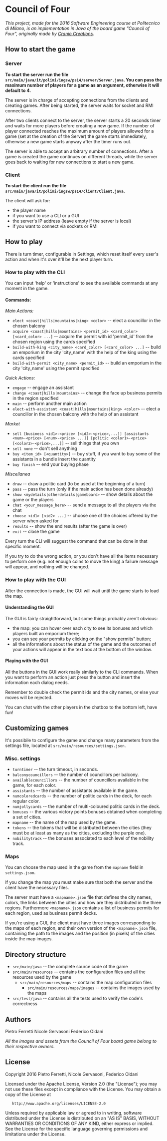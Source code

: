 ﻿# Council of Four
*This project, made for the 2016 Software Engineering course at Politecnico di Milano, is an implementation in Java of the board game "Council of Four", originally made by [Cranio Creations](http://www.craniocreations.it/).*

## How to start the game

### Server
**To start the server run the file `src/main/java/it/polimi/ingsw/ps14/server/Server.java`. 
You can pass the maximum number of players for a game as an argument, otherwise it will default to 4.**

The server is in charge of accepting connections from the clients and creating games.
After being started, the server waits for socket and RMI connections.

After two clients connect to the server, the server starts a 20 seconds timer and waits for more players before creating a new game. If the number of player connected reaches the maximum amount of players allowed for a game (set at the creation of the Server) the game starts immediately, otherwise a new game starts anyway after the timer runs out.

The server is able to accept an arbitrary number of connections.
After a game is created the game continues on different threads, while the server goes back to waiting for new connections to start a new game.

 
### Client
**To start the client run the file `src/main/java/it/polimi/ingsw/ps14/client/Client.java`.**

The client will ask for:
* the player name
* if you want to use a CLI or a GUI
* the server's IP address (leave empty if the server is local)
* if you want to connect via sockets or RMI


## How to play
There is turn timer, configurable in Settings, which reset itself every user's action and when it's over it'll be the next player turn.


### How to play with the CLI
You can input 'help' or 'instructions' to see the available commands at any moment in the game.

#### Commands:

*Main Actions:*

* `elect <coast|hills|mountains|king> <color>` -- elect a councillor in the chosen balcony
* `acquire <coast|hills|mountains> <permit_id> <card_color> [<card_color> ...]` -- acquire the permit with id 'permit_id' from the chosen region using the cards specified
* `build-with-king <city_name> <card_color> [<card_color> ...]` -- build an emporium in the city 'city_name' with the help of the king using the cards specified
* `build-with-permit <city_name> <permit_id>` -- build an emporium in the city 'city_name' using the permit specified

*Quick Actions:*

* `engage` -- engage an assistant
* `change <coast|hills|mountains>` -- change the face up business permits in the region specified
* `main` -- perform another main action
* `elect-with-assistant <coast|hills|mountains|king> <color>` -- elect a councillor in the chosen balcony with the help of an assistant

*Market*

* `sell [business <id1>-<price> [<id2>-<price>,...]] [assistants <num>-<price> [<num>-<price> ...]] [politic <color1>-<price> [<color2>-<price>,...]]` -- sell things that you own
* `sell none` -- don't sell anything
* `buy <item_id> [<quantity>]` -- buy stuff, if you want to buy some of the assistants in a bundle insert the quantity
* `buy finish` -- end your buying phase

*Miscellanea*

* `draw` -- draw a politic card (to be used at the beginning of a turn)
* `pass` -- pass the turn (only if the main action has been done already)
* `show <mydetails|otherdetails|gameboard>` -- show details about the game or the players
* `chat <your_message_here>` -- send a message to all the players via the chat
* `choose <id1> [<id2> ...]` -- choose one of the choices offered by the server when asked for
* `results` -- show the end results (after the game is over)
* `exit` -- close the game

Every turn the CLI will suggest the command that can be done in that specific moment.

If you try to do the wrong action, or you don't have all the items necessary to perform one (e.g. not enough coins to move the king) a failure message will appear, and nothing will be changed.


### How to play with the GUI
After the connection is made, the GUI will wait until the game starts to load the map.

#### Understanding the GUI
The GUI is fairly straightforward, but some things probably aren't obvious:

* the map: you can hover over each city to see its bonuses and which players built an emporium there;
* you can see your permits by clicking on the "show permits" button;
* all the informations about the status of the game and the outcomes of your actions will appear in the text box at the bottom of the window.

#### Playing with the GUI
All the buttons in the GUI work really similarly to the CLI commands. When you want to perform an action just press the button and insert the information each dialog needs.

Remember to double check the permit ids and the city names, or else your moves will be rejected.

You can chat with the other players in the chatbox to the bottom left, have fun!


## Customizing games
It's possibile to configure the game and change many parameters from the settings file, located at `src/main/resources/settings.json`.


### Misc. settings
* `turntimer` -- the turn timeout, in seconds.
* `balconycouncillors` -- the number of councillors per balcony.
* `availablecouncillors` -- the number of councillors available in the game, for each color.
* `assistants` -- the number of assistants available in the game.
* `numcoloredcards` -- the number of politic cards in the deck, for each regular color.
* `numjollycards` -- the number of multi-coloured politic cards in the deck.
* `bonuses` -- the various victory points bonuses obtained when completing a set of cities.
* `mapname` -- the name of the map used by the game.
* `tokens` -- the tokens that will be distributed between the cities (they must be at least as many as the cities, excluding the purple one).
* `nobilitytrack` -- the bonuses associated to each level of the nobility track.


### Maps
You can choose the map used in the game from the `mapname` field in `settings.json`.

If you change the map you must make sure that both the server and the client have the necessary files.

The server must have a `<mapname>.json` file that defines the city names, colors, the links between the cities and how are they distributed in the three regions.
Furthermore `<mapname>.json` contains a list of business permits for each region, used as business permit decks.

If you're using a GUI, the client must have three images corresponding to the maps of each region, and their own version of the `<mapname>.json` file, containing the path to the images and the position (in pixels) of the cities inside the map images.

## Directory structure
* `src/main/java` -- the complete source code of the game
* `src/main/resources` -- contains the configuration files and all the resources used by the game
  * `src/main/resources/maps` -- contains the map configuration files
    * `src/main/resources/maps/images` -- contains the images used by the maps
* `src/test/java` -- contains all the tests used to verify the code's correctness

## Authors
Pietro Ferretti
Nicole Gervasoni 
Federico Oldani

*All the images and assets from the Council of Four board game belong to their respective owners.*

## License
   Copyright 2016 Pietro Ferretti, Nicole Gervasoni, Federico Oldani

   Licensed under the Apache License, Version 2.0 (the "License");
   you may not use these files except in compliance with the License.
   You may obtain a copy of the License at

       http://www.apache.org/licenses/LICENSE-2.0

   Unless required by applicable law or agreed to in writing, software
   distributed under the License is distributed on an "AS IS" BASIS,
   WITHOUT WARRANTIES OR CONDITIONS OF ANY KIND, either express or implied.
   See the License for the specific language governing permissions and
   limitations under the License.
